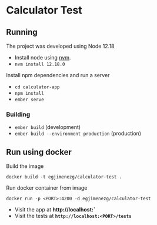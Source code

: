 # Calculator Test

## Running

The project was developed using Node 12.18

* Install node using [nvm](https://github.com/nvm-sh/nvm). 
* `nvm install 12.18.0`

Install npm dependencies and run a server
* `cd calculator-app`
* `npm install`
* `ember serve`


### Building

* `ember build` (development)
* `ember build --environment production` (production)

## Run using docker

Build the image  

`docker build -t egjimenezg/calculator-test .` 

Run docker container from image 

`docker run -p <PORT>:4200 -d egjimenezg/calculator-test` 

* Visit the app at **http://localhost:<PORT>`**
* Visit the tests at **`http://localhost:<PORT>/tests`**


